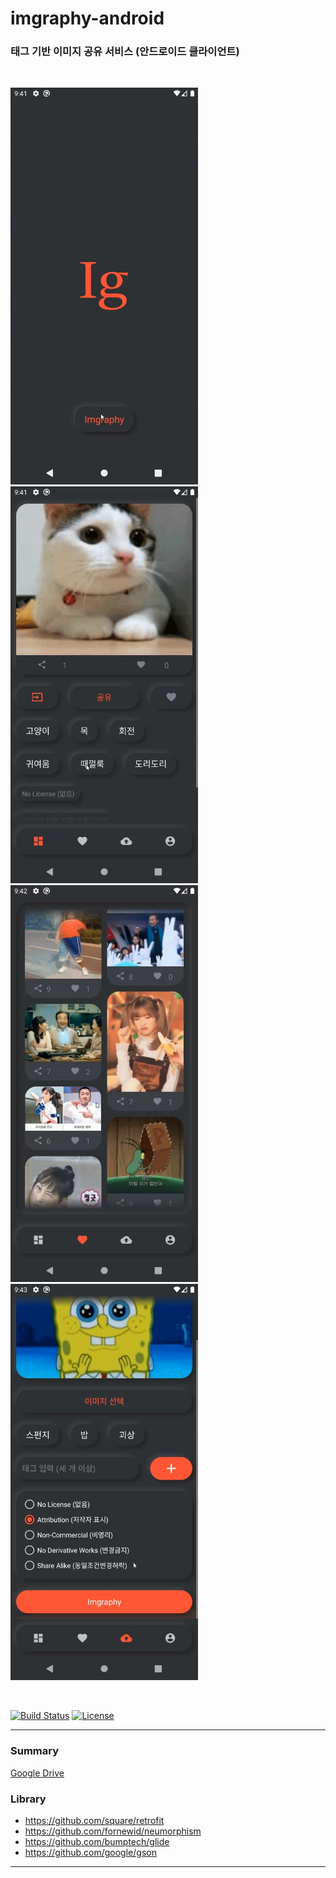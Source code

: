 # imgraphy-android
### 태그 기반 이미지 공유 서비스 (안드로이드 클라이언트)

<br />

<img src="img/img1.jpg" width=300px> <img src="img/img2.jpg" width=300px><br />
<img src="img/img3.jpg" width=300px> <img src="img/img4.jpg" width=300px>

<br />

[![Build Status](https://travis-ci.com/qkdxorjs1002/imgraphy-android.svg?branch=main)](https://travis-ci.com/qkdxorjs1002/imgraphy-android)
[![License](https://img.shields.io/badge/License-Apache%202.0-blue.svg)](https://opensource.org/licenses/Apache-2.0)

----------------------------------------

### Summary
[Google Drive](https://drive.google.com/drive/folders/1qOdxZFwjZg6GdsnIgLs3pM4jC8TnOTP1?usp=sharing)

### Library
- https://github.com/square/retrofit
- https://github.com/fornewid/neumorphism
- https://github.com/bumptech/glide
- https://github.com/google/gson

-----------------------------------------------
